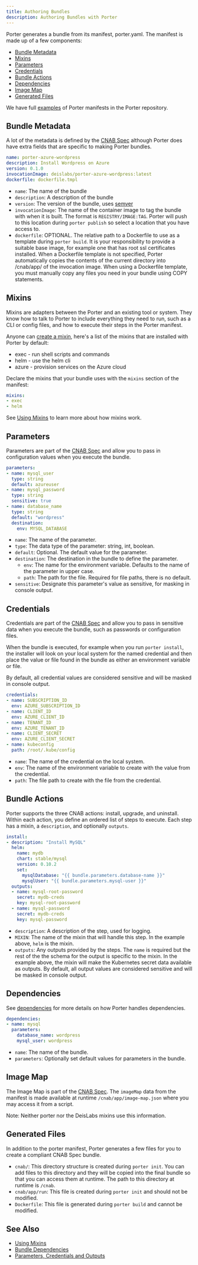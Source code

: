 ```yaml
---
title: Authoring Bundles
description: Authoring Bundles with Porter
---
```


Porter generates a bundle from its manifest, porter.yaml. The manifest is made up of a few components:

* [Bundle Metadata](#bundle-metadata)
* [Mixins](#mixins)
* [Parameters](#parameters)
* [Credentials](#credentials)
* [Bundle Actions](#bundle-actions)
* [Dependencies](#dependencies)
* [Image Map](#image-map)
* [Generated Files](#generated-files)

We have full [examples](https://github.com/deislabs/porter/tree/master/examples) of Porter manifests in the Porter repository.

## Bundle Metadata

A lot of the metadata is defined by the [CNAB Spec](https://github.com/deislabs/cnab-spec/blob/master/101-bundle-json.md)
although Porter does have extra fields that are specific to making Porter bundles.

```yaml
name: porter-azure-wordpress
description: Install Wordpress on Azure
version: 0.1.0
invocationImage: deislabs/porter-azure-wordpress:latest
dockerfile: dockerfile.tmpl
```

* `name`: The name of the bundle
* `description`: A description of the bundle
* `version`: The version of the bundle, uses [semver](https://semver.org)
* `invocationImage`: The name of the container image to tag the bundle with when it is built. The format is
`REGISTRY/IMAGE:TAG`. Porter will push to this location during `porter publish` so select a location that you have access to.
* `dockerfile`: OPTIONAL. The relative path to a Dockerfile to use as a template during `porter build`. It is your responsibility
    to provide a suitable base image, for example one that has root ssl certificates installed. When a Dockerfile template is
    not specified, Porter automatically copies the contents of the current directory into /cnab/app/ of the invocation image. 
    When using a Dockerfile template, you must manually copy any files you need in your bundle using COPY statements.

## Mixins

Mixins are adapters between the Porter and an existing tool or system. They know how to talk to Porter to include everything
they need to run, such as a CLI or config files, and how to execute their steps in the Porter manifest.

Anyone can [create a mixin](/mixin-dev-guide/), here's a list of the mixins that are installed with Porter by default:

* exec - run shell scripts and commands
* helm - use the helm cli
* azure - provision services on the Azure cloud

Declare the mixins that your bundle uses with the `mixins` section of the manifest:

```yaml
mixins:
- exec
- helm
```

See [Using Mixins](/using-mixins) to learn more about how mixins work.

## Parameters

Parameters are part of the [CNAB Spec](https://github.com/deislabs/cnab-spec/blob/master/101-bundle-json.md#parameters) and
allow you to pass in configuration values when you execute the bundle.

```yaml
parameters:
- name: mysql_user
  type: string
  default: azureuser
- name: mysql_password
  type: string
  sensitive: true
- name: database_name
  type: string
  default: "wordpress"
  destination:
    env: MYSQL_DATABASE
```

* `name`: The name of the parameter.
* `type`: The data type of the parameter: string, int, boolean.
* `default`: Optional. The default value for the parameter.
* `destination`: The destination in the bundle to define the parameter.
  * `env`: The name for the environment variable. Defaults to the name of the parameter in upper case.
  * `path`: The path for the file. Required for file paths, there is no default.
* `sensitive`: Designate this parameter's value as sensitive, for masking in console output.
 
## Credentials

Credentials are part of the [CNAB Spec](https://github.com/deislabs/cnab-spec/blob/master/802-credential-sets.md) and allow
you to pass in sensitive data when you execute the bundle, such as passwords or configuration files.

When the bundle is executed, for example when you run `porter install`, the installer will look on your local system
for the named credential and then place the value or file found in the bundle as either an environment variable or file.

By default, all credential values are considered sensitive and will be masked in console output.

```yaml
credentials:
- name: SUBSCRIPTION_ID
  env: AZURE_SUBSCRIPTION_ID
- name: CLIENT_ID
  env: AZURE_CLIENT_ID
- name: TENANT_ID
  env: AZURE_TENANT_ID
- name: CLIENT_SECRET
  env: AZURE_CLIENT_SECRET
- name: kubeconfig
  path: /root/.kube/config
```

* `name`: The name of the credential on the local system.
* `env`: The name of the environment variable to create with the value from the credential.
* `path`: The file path to create with the file from the credential.

## Bundle Actions

Porter supports the three CNAB actions: install, upgrade, and uninstall. Within each action, you define an ordered list
of steps to execute. Each step has a mixin, a `description`, and optionally `outputs`.

```yaml
install:
- description: "Install MySQL"
  helm:
    name: mydb
    chart: stable/mysql
    version: 0.10.2
    set:
      mysqlDatabase: "{{ bundle.parameters.database-name }}"
      mysqlUser: "{{ bundle.parameters.mysql-user }}"
  outputs:
  - name: mysql-root-password
    secret: mydb-creds
    key: mysql-root-password
  - name: mysql-password
    secret: mydb-creds
    key: mysql-password
```

* `description`: A description of the step, used for logging.
* `MIXIN`: The name of the mixin that will handle this step. In the example above, `helm` is the mixin.
* `outputs`: Any outputs provided by the steps. The `name` is required but the rest of the the schema for the 
output is specific to the mixin. In the example above, the mixin will make the Kubernetes secret data available as outputs.
By default, all output values are considered sensitive and will be masked in console output.

## Dependencies

See [dependencies](/dependencies/) for more details on how Porter handles dependencies.

```yaml
dependencies:
- name: mysql
  parameters:
    database_name: wordpress
    mysql_user: wordpress
```

* `name`: The name of the bundle.
* `parameters`: Optionally set default values for parameters in the bundle.

## Image Map

The Image Map is part of the [CNAB Spec](https://github.com/deislabs/cnab-spec/blob/master/103-bundle-runtime.md#image-maps).
The `imageMap` data from the manifest is made available at runtime `/cnab/app/image-map.json` where you may access it
from a script. 

Note: Neither porter nor the DeisLabs mixins use this information.

## Generated Files

In addition to the porter manifest, Porter generates a few files for you to create a compliant CNAB Spec bundle.

* `cnab/`: This directory structure is created during `porter init`. You can add files to this directory and they will
be copied into the final bundle so that you can access them at runtime. The path to this directory at runtime is `/cnab`.
* `cnab/app/run`: This file is created during `porter init` and should not be modified.
* `Dockerfile`: This file is generated during `porter build` and cannot be modified.

## See Also

* [Using Mixins](/using-mixins/)
* [Bundle Dependencies](/dependencies/)
* [Parameters, Credentials and Outputs](/wiring/)
